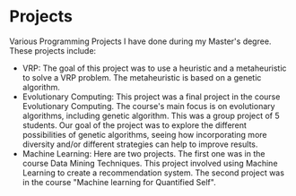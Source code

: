 # Projects
Various Programming Projects I have done during my Master's degree. These projects include:

- VRP: The goal of this project was to use a heuristic and a metaheuristic to solve a VRP problem. The metaheuristic is based on a genetic algorithm. 
- Evolutionary Computing: This project was a final project in the course Evolutionary Computing. The course's main focus is on evolutionary algorithms, including genetic algorithm. This was a group project of 5 students. Our goal of the project was to explore the different possibilities of genetic algorithms, seeing how incorporating more diversity and/or different strategies can help to improve results. 
- Machine Learning: Here are two projects. The first one was in the course Data Mining Techniques. This project involved using Machine Learning to create a recommendation system. The second project was in the course "Machine learning for Quantified Self". 
